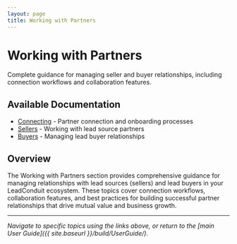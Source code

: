 ```yaml
---
layout: page
title: Working with Partners
---
```


# Working with Partners

Complete guidance for managing seller and buyer relationships, including connection workflows and collaboration features.

## Available Documentation

- [Connecting](connecting) - Partner connection and onboarding processes
- [Sellers](sellers) - Working with lead source partners
- [Buyers](buyers) - Managing lead buyer relationships

## Overview

The Working with Partners section provides comprehensive guidance for managing relationships with lead sources (sellers) and lead buyers in your LeadConduit ecosystem. These topics cover connection workflows, collaboration features, and best practices for building successful partner relationships that drive mutual value and business growth.

---

*Navigate to specific topics using the links above, or return to the [main User Guide]({{ site.baseurl }}/build/UserGuide/).*
